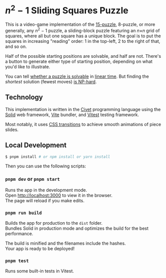 # <i>n</i><sup>2</sup>&nbsp;&minus;&nbsp;1 Sliding Squares Puzzle

This is a video-game implementation of the
[15-puzzle](https://en.wikipedia.org/wiki/15_Puzzle),
8-puzzle, or more generally,
any <i>n</i><sup>2</sup>&nbsp;&minus;&nbsp;1 puzzle,
a sliding-block puzzle
featuring an <i>n</i>&times;<i>n</i> grid of squares,
where all but one square has a unique block.
The goal is to put the squares in increasing "reading" order:
1 in the top-left, 2 to the right of that, and so on.

Half of the possible starting positions are solvable,
and half are not.
There's a button to generate either type of starting position,
depending on what you'd like to illustrate.

You can tell
[whether a puzzle is solvable](https://en.wikipedia.org/wiki/15_Puzzle#Solvability)
in [linear time](https://en.wikipedia.org/wiki/15_Puzzle#Solvability).
But finding the *shortest* solution (fewest moves)
[is NP-hard](https://erikdemaine.org/papers/FifteenPuzzle_TCS/).

## Technology

This implementation is written in the
[Civet](https://civet.dev/) programming language
using the [Solid](https://solidjs.com) web framework,
[Vite](https://vitejs.dev/) bundler, and
[Vitest](https://vitest.dev/) testing framework.

Most notably, it uses
[CSS transitions](https://developer.mozilla.org/en-US/docs/Web/CSS/CSS_transitions/Using_CSS_transitions)
to achieve smooth animations of piece slides.

## Local Development

```bash
$ pnpm install # or npm install or yarn install
```

Then you can use the following scripts:

### `pnpm dev` or `pnpm start`

Runs the app in the development mode.<br>
Open [http://localhost:3000](http://localhost:3000) to view it in the browser.<br>
The page will reload if you make edits.

### `pnpm run build`

Builds the app for production to the `dist` folder.<br>
Bundles Solid in production mode and optimizes the build for the best performance.

The build is minified and the filenames include the hashes.<br>
Your app is ready to be deployed!

### `pnpm test`

Runs some built-in tests in Vitest.
